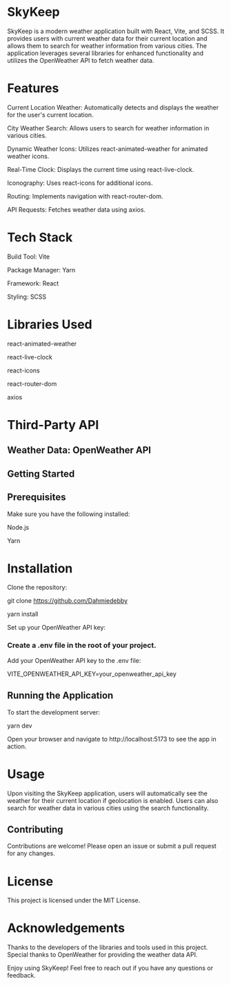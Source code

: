 # SkyKeep
SkyKeep is a modern weather application built with React, Vite, and SCSS. It provides users with current weather data for their current location and allows them to search for weather information from various cities. The application leverages several libraries for enhanced functionality and utilizes the OpenWeather API to fetch weather data.

# Features
Current Location Weather: Automatically detects and displays the weather for the user's current location.

City Weather Search: Allows users to search for weather information in various cities.

Dynamic Weather Icons: Utilizes react-animated-weather for animated weather icons.

Real-Time Clock: Displays the current time using react-live-clock.

Iconography: Uses react-icons for additional icons.

Routing: Implements navigation with react-router-dom.

API Requests: Fetches weather data using axios.

# Tech Stack
Build Tool: Vite

Package Manager: Yarn

Framework: React

Styling: SCSS

# Libraries Used
react-animated-weather

react-live-clock

react-icons

react-router-dom

axios

# Third-Party API
## Weather Data: OpenWeather API
## Getting Started
## Prerequisites

Make sure you have the following installed:

Node.js

Yarn

# Installation
Clone the repository:


git clone https://github.com/Dahmiedebby

yarn install

Set up your OpenWeather API key:

### Create a .env file in the root of your project.
Add your OpenWeather API key to the .env file:

VITE_OPENWEATHER_API_KEY=your_openweather_api_key

## Running the Application
To start the development server:


yarn dev

Open your browser and navigate to http://localhost:5173 to see the app in action.


# Usage
Upon visiting the SkyKeep application, users will automatically see the weather for their current location if geolocation is enabled. Users can also search for weather data in various cities using the search functionality.
## Contributing
Contributions are welcome! Please open an issue or submit a pull request for any changes.

# License
This project is licensed under the MIT License.

# Acknowledgements
Thanks to the developers of the libraries and tools used in this project.
Special thanks to OpenWeather for providing the weather data API.

Enjoy using SkyKeep! Feel free to reach out if you have any questions or feedback.

